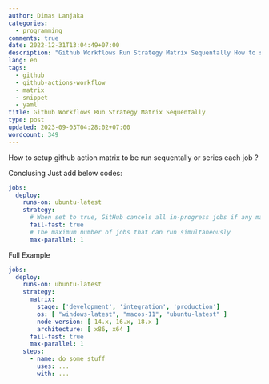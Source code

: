 ```yaml
---
author: Dimas Lanjaka
categories:
  - programming
comments: true
date: 2022-12-31T13:04:49+07:00
description: "Github Workflows Run Strategy Matrix Sequentally How to setup github action matrix to be run sequentally or series each job ? Conclusing Just add below codes: j"
lang: en
tags:
  - github
  - github-actions-workflow
  - matrix
  - snippet
  - yaml
title: Github Workflows Run Strategy Matrix Sequentally
type: post
updated: 2023-09-03T04:28:02+07:00
wordcount: 349
---
```


How to setup github action matrix to be run sequentally or series each job ?

Conclusing Just add below codes:

```yaml
jobs:
  deploy:
    runs-on: ubuntu-latest
    strategy:
      # When set to true, GitHub cancels all in-progress jobs if any matrix job fails.
      fail-fast: true
      # The maximum number of jobs that can run simultaneously
      max-parallel: 1
```

Full Example

```yaml
jobs:
  deploy:
    runs-on: ubuntu-latest
    strategy:
      matrix:
        stage: ['development', 'integration', 'production']
        os: [ "windows-latest", "macos-11", "ubuntu-latest" ]
        node-version: [ 14.x, 16.x, 18.x ]
        architecture: [ x86, x64 ]
      fail-fast: true
      max-parallel: 1
    steps:
      - name: do some stuff
        uses: ...
        with: ...
```
